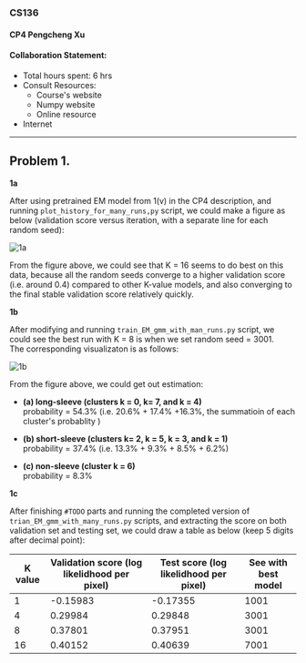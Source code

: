 ### CS136   
#### CP4 Pengcheng Xu  
#### Collaboration Statement:  

- Total hours spent: 6 hrs
- Consult Resources:  
	- Course's website
	- Numpy website
	- Online resource
- Internet

---


**Problem 1.**
---

**1a**  

After using pretrained EM model from 1(v) in the CP4 description, and running `plot_history_for_many_runs,py` script, we could make a figure as below (validation score versus iteration, with a separate line for each random seed):  

![1a](/Users/peng/Desktop/CS136/CPs/CP4/pics/1a.png)

From the figure above, we could see that K = 16 seems to do best on this data, because all the random seeds converge to a higher validation score (i.e. around 0.4) compared to other K-value models, and also converging to the final stable validation score relatively quickly. 

**1b**  

After modifying and running `train_EM_gmm_with_man_runs.py` script, we could see the best run with K = 8 is when we set random seed = 3001.   
The corresponding visualizaton is as follows:  

![1b](/Users/peng/Desktop/CS136/CPs/CP4/pics/viz_K=08_seed=3001.png)


From the figure above, we could get out estimation:

- **(a) long-sleeve (clusters k = 0, k= 7, and k = 4)**   
	probability = 54.3% (i.e. 20.6% + 17.4% +16.3%, the summatioin of each cluster's probablity )
	
- **(b) short-sleeve (clusters k= 2, k = 5, k = 3, and k = 1)**  
   probability = 37.4% (i.e. 13.3% + 9.3% + 8.5% + 6.2%)
   
- **(c) non-sleeve (cluster k = 6)**  
   probability = 8.3%


**1c**  

After finishing `#TODO` parts and running the completed version of `trian_EM_gmm_with_many_runs.py` scripts, and extracting the score on both validation set and testing set, we could draw a table as below (keep 5 digits after decimal point):  


K value |  Validation score (log likelidhood per pixel) | Test score (log likelidhood per pixel) | See with best model|
--------|-----------------------------------------------|----------------------------------------|--------------------|
1 | -0.15983|-0.17355|1001|
4 | 0.29984|0.29848|3001|
8 | 0.37801| 0.37951| 3001|
16 | 0.40152| 0.40639| 7001|